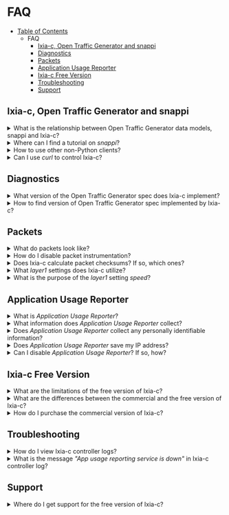 # FAQ

- [Table of Contents](readme.md)
  - FAQ
    - [Ixia-c, Open Traffic Generator and snappi](#ixia-c-open-traffic-generator-and-snappi)
    - [Diagnostics](#diagnostics)
    - [Packets](#packets)
    - [Application Usage Reporter](#application-usage-reporter)
    - [Ixia-c Free Version](#Ixia-c-free-version)
    - [Troubleshooting](#troubleshooting)
    - [Support](#support)

## Ixia-c, Open Traffic Generator and snappi

<details>
<summary>
What is the relationship between Open Traffic Generator data models, snappi and Ixia-c?
</summary>
<br>

The [Open Traffic Generator](https://github.com/open-traffic-generator/models) data models describe a vendor neutral data models and APIs for test traffic generation.  The models are based on OpenAPI v3.  Ixia-c is a traffic generator that complies with these APIs.  [snappi](https://github.com/open-traffic-generator/snappi) is a *Pythonic* client library that can be used to write tests that run against Ixia-c.

The following two diagrams illustrate this relationship.

<div align="center">
  <br>
  <img src="res/api-sdk-tests.drawio.svg"></img>
</div>
<br>
<div align="center">
  <br>
  <img src="res/tests-sdk-ixia-c.drawio.svg"></img>
</div>
<br>
</details>

<details>
<summary>
Where can I find a tutorial on <i>snappi</i>?
</summary>
<br>

The [Hello snappi](hello-snappi.md) tutorial is a good starting point to get familiar with `snappi`.  
</details>

<details>
<summary>
How to use other non-Python clients?
</summary>
<br>

TODO: Fill in details here.
</details>

<details>
<summary>
Can I use <i>curl</i> to control Ixia-c?
</summary>
<br>

Yes.  Refer to the [Quick Start](../readme.md##quick-start) on the Ixia-c home page.
</details>

## Diagnostics

<details>
<summary>
What version of the Open Traffic Generator spec does Ixia-c implement?
</summary>
<br>

Ixia-c implements version **[v0.11.7](https://github.com/open-traffic-generator/models/releases/tag/v0.11.7)** of the Open Traffic Generator Data Model. You can view the model [here](https://redocly.github.io/redoc/?url=https://raw.githubusercontent.com/open-traffic-generator/models/v0.11.7/artifacts/openapi.yaml).

</details>

<details>
<summary>
How to find version of Open Traffic Generator spec implemented by Ixia-c?
</summary>
<br>

Open Traffic Generator Data Model can be accessed from any browser by pointing it to (https://\<controller-host-ip\>/docs/openapi.json).  The `info` section contains the `version` of the Open Traffic Generator Data Model implemented by the Ixia-c controller.

</details>

## Packets

<details>
<summary>
What do packets look like?
</summary>
<br>

Ixia packet testers utilize a proprietary flow-tracking technique which involves inserting a special *instrumentation header* into the packet.  It is inserted after the last valid protocol header ie, in the payload.  

<div align="center">
  <br>
  <img src="res/packet-instrumentation.png"></img>
</div>
<br>

The fields in this header are:

- a *signature* which servers as marker to indicate start of header
- a *PGID* or *port group id* field to distinguish between different flows
- a 32 bit *sequence number* that can be used to detect packet re-ordering
- a 32 bit timestamp that can be used to measure one-way latency

</details>

<details>
<summary>
How do I disable packet instrumentation?
</summary>
<br>

According to the Open Traffic Generator data model packet instrumentation is enabled by default on all the flows.  It is not possible to disable it at the moment.  An update to the data model that allows the end user to disable instrumentation is in the process of being merged into the *main* branch and will be submitted in the coming weeks.  Ixia-c will implement it at that point.

</details>

<details>
<summary>
Does Ixia-c calculate packet checksums?  If so, which ones?
</summary>
<br>

Yes, the Ixia-c traffic-engine automatically calculates the Ethernet FCS, IPv4, TCP and UDP checksums.  The traffic-engine is capable of calculating *four* checksums (in each packet).  TODO: verify.
</details>

<details>
<summary>
What <i>layer1</i> settings does Ixia-c utilize?
</summary>
<br>

The only `layer1` setting that is used by the Ixia-c traffic engine is `speed`.  This setting is used to help convert flow rate specified as *percentage line-rate* into packets/second (pps) and to ensure that proper inter-packet-gaps are used.
</details>

<details>
<summary>
What is the purpose of the <i>layer1</i> setting <i>speed</i>?
</summary>
<br>

To calculate packets/second (pps) when the flow rate is specified as *percentage line-rate* and to ensure proper inter-packet-gaps.
</details>

## Application Usage Reporter

<details>
<summary>
What is <i>Application Usage Reporter</i>?
</summary>
<br>

The `app-usage-reporter` container collects and uploads to the Keysight cloud some basic telemetry information from the Ixia-c controller.  This information helps Keysight improve the controller by focusing on the features that are being used by end users.
</details>

<details>
<summary>
What information does <i>Application Usage Reporter</i> collect?
</summary>
<br>

The *Application Usage Reporter* collects configuration related information like the number of ports in a test, number of flows configured, number of values used in a pattern. TODO:  Need to give an exhaustive list.
</details>

<details>
<summary>
Does <i>Application Usage Reporter</i> collect any personally identifiable information?
</summary>
<br>

No.  The *Application Usage Reporter* does NOT collect any personally identifiable information like username, hostname, email address, etc.
</details>

<details>
<summary>
Does <i>Application Usage Reporter</i> save my IP address?
</summary>
<br>
No.
</details>

<details>
<summary>
Can I disable <i>Application Usage Reporter</i>? If so, how?
</summary>
<br>

Yes, the *Application Usage Reporter* can be disabled.  Refer to the [Deployment Parameters](deployments.md#deployment-parameters) section in the Deployment Guide.
</details>

## Ixia-c Free Version

<details>
<summary>
What are the limitations of the free version of Ixia-c?
</summary>
<br>

The free version of Ixia-c controller supports up to 4 ports in one session and the Ixia-c traffic-engine is limited to running over `raw` sockets.
</details>

<details>
<summary>
What are the differences between the commercial and the free version of Ixia-c?
</summary>
<br>
The following table highlights the differences between the commercial and the free version of Ixia-c.

| Capability | Ixia-c Free | Ixia-c Commercial |
-------------| ------------| ------------------|
| # of Ports | 4 | Unlimited |
| Traffic Engine - Raw | Supported | Supported |
| Traffic Engine - DPDK PCI | Not Supported | Supported |
| Support | Slack Channel | Keysight Support |

</details>

<details>
<summary>
How do I purchase the commercial version of Ixia-c?
</summary>
<br>

Contact your Keysight Sales Rep or reach out to us [here](https://www.keysight.com/us/en/contact.html).
</details>

## Troubleshooting

<details>
<summary>
How do I view Ixia-c controller logs?
</summary>
<br>

Use `docker logs` to view the controller log.
</details>

<details>
<summary>
What is the message <i>"App usage reporting service is down"</i> in Ixia-c controller log?
</summary>
<br>

This message indicates that the `app-usage-reporter` container is not reachable from the Ixia-c controller.  This does NOT affect Ixia-c controller's normal operation.  Refer to [Deployment Parameters](deployments.md#deployment-parameters) for more details on how to override the default location for the app-usage-reporter or how to disable it all together.
</details>

## Support

<details>
<summary>
Where do I get support for the free version of Ixia-c?
</summary>
<br>

Reach out to us on [Slack](support.md) for support.
</details>
